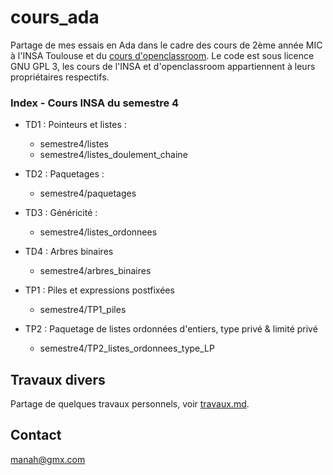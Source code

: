 # cours_ada
Partage de mes essais en Ada dans le cadre des cours de 2ème année MIC à l'INSA Toulouse et du [cours d'openclassroom](https://openclassrooms.com/fr/courses/900279-apprenez-a-programmer-avec-ada).
Le code est sous licence GNU GPL 3, les cours de l'INSA et d'openclassroom appartiennent à leurs propriétaires respectifs.

### Index - Cours INSA du semestre 4
* TD1 : Pointeurs et listes :
	* semestre4/listes
	* semestre4/listes_doulement_chaine
* TD2 : Paquetages :
	* semestre4/paquetages
* TD3 : Généricité :
	* semestre4/listes_ordonnees
* TD4 : Arbres binaires
	* semestre4/arbres_binaires

* TP1 : Piles et expressions postfixées
	* semestre4/TP1_piles
* TP2 : Paquetage de listes ordonnées d'entiers, type privé & limité privé
	* semestre4/TP2_listes_ordonnees_type_LP

## Travaux divers
Partage de quelques travaux personnels, voir [travaux.md](travaux.md). 

## Contact
manah@gmx.com
